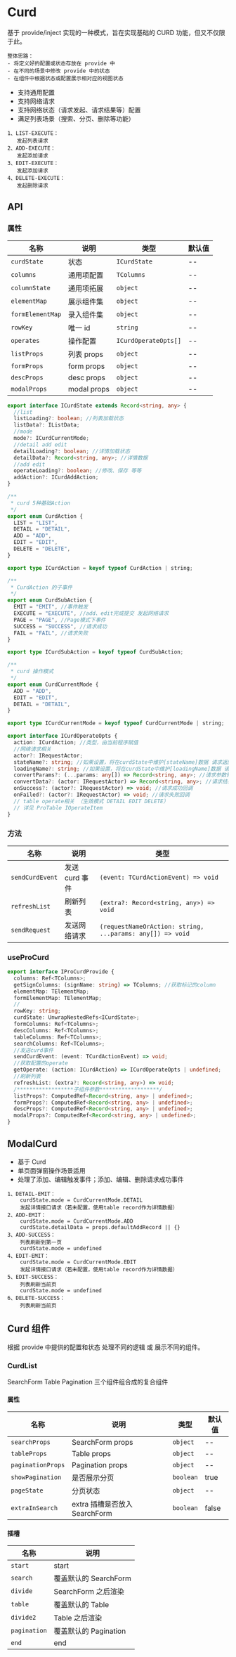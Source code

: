 # Curd

基于 provide/inject 实现的一种模式，旨在实现基础的 CURD 功能，但又不仅限于此。

```
整体思路：
- 将定义好的配置或状态存放在 provide 中
- 在不同的场景中修改 provide 中的状态
- 在组件中根据状态或配置展示相对应的视图状态
```

- 支持通用配置
- 支持网络请求
- 支持网络状态（请求发起、请求结果等）配置
- 满足列表场景（搜索、分页、删除等功能）

```
1、LIST-EXECUTE：
   发起列表请求
2、ADD-EXECUTE：
   发起添加请求
3、EDIT-EXECUTE：
   发起添加请求
4、DELETE-EXECUTE：
   发起删除请求
```

## API

### 属性

| 名称             | 说明        | 类型                 | 默认值 |
| ---------------- | ----------- | -------------------- | ------ |
| `curdState`      | 状态        | `ICurdState`         | --     |
| `columns`        | 通用项配置  | `TColumns`           | --     |
| `columnState`    | 通用项拓展  | `object`             | --     |
| `elementMap`     | 展示组件集  | `object`             | --     |
| `formElementMap` | 录入组件集  | `object`             | --     |
| `rowKey`         | 唯一 id     | `string`             | --     |
| `operates`       | 操作配置    | `ICurdOperateOpts[]` | --     |
| `listProps`      | 列表 props  | `object`             | --     |
| `formProps`      | form props  | `object`             | --     |
| `descProps`      | desc props  | `object`             | --     |
| `modalProps`     | modal props | `object`             | --     |

```ts
export interface ICurdState extends Record<string, any> {
  //list
  listLoading?: boolean; //列表加载状态
  listData?: IListData;
  //mode
  mode?: ICurdCurrentMode;
  //detail add edit
  detailLoading?: boolean; //详情加载状态
  detailData?: Record<string, any>; //详情数据
  //add edit
  operateLoading?: boolean; //修改、保存 等等
  addAction?: ICurdAddAction;
}

/**
 * curd 5种基础Action
 */
export enum CurdAction {
  LIST = "LIST",
  DETAIL = "DETAIL",
  ADD = "ADD",
  EDIT = "EDIT",
  DELETE = "DELETE",
}

export type ICurdAction = keyof typeof CurdAction | string;

/**
 * CurdAction 的子事件
 */
export enum CurdSubAction {
  EMIT = "EMIT", //事件触发
  EXECUTE = "EXECUTE", //add、edit完成提交 发起网络请求
  PAGE = "PAGE", //Page模式下事件
  SUCCESS = "SUCCESS", //请求成功
  FAIL = "FAIL", //请求失败
}

export type ICurdSubAction = keyof typeof CurdSubAction;

/**
 * curd 操作模式
 */
export enum CurdCurrentMode {
  ADD = "ADD",
  EDIT = "EDIT",
  DETAIL = "DETAIL",
}

export type ICurdCurrentMode = keyof typeof CurdCurrentMode | string;

export interface ICurdOperateOpts {
  action: ICurdAction; //类型，由当前程序赋值
  //网络请求相关
  actor?: IRequestActor;
  stateName?: string; //如果设置，将在curdState中维护[stateName]数据 请求返回数据
  loadingName?: string; //如果设置，将在curdState中维护[loadingName]数据 请求状态 boolean类型
  convertParams?: (...params: any[]) => Record<string, any>; //请求参数转换
  convertData?: (actor: IRequestActor) => Record<string, any>; //请求结果转换
  onSuccess?: (actor?: IRequestActor) => void; //请求成功回调
  onFailed?: (actor?: IRequestActor) => void; //请求失败回调
  // table operate相关 （生效模式 DETAIL EDIT DELETE）
  // 详见 ProTable IOperateItem
}
```

### 方法

| 名称            | 说明           | 类型                                                      |
| --------------- | -------------- | --------------------------------------------------------- |
| `sendCurdEvent` | 发送 curd 事件 | `(event: TCurdActionEvent) => void`                       |
| `refreshList`   | 刷新列表       | `(extra?: Record<string, any>) => void`                   |
| `sendRequest`   | 发送网络请求   | `(requestNameOrAction: string, ...params: any[]) => void` |

### useProCurd

```ts
export interface IProCurdProvide {
  columns: Ref<TColumns>;
  getSignColumns: (signName: string) => TColumns; //获取标记的column
  elementMap: TElementMap;
  formElementMap: TElementMap;
  //
  rowKey: string;
  curdState: UnwrapNestedRefs<ICurdState>;
  formColumns: Ref<TColumns>;
  descColumns: Ref<TColumns>;
  tableColumns: Ref<TColumns>;
  searchColumns: Ref<TColumns>;
  //发送curd事件
  sendCurdEvent: (event: TCurdActionEvent) => void;
  //获取配置的operate
  getOperate: (action: ICurdAction) => ICurdOperateOpts | undefined;
  //刷新列表
  refreshList: (extra?: Record<string, any>) => void;
  /******************子组件参数*******************/
  listProps?: ComputedRef<Record<string, any> | undefined>;
  formProps?: ComputedRef<Record<string, any> | undefined>;
  descProps?: ComputedRef<Record<string, any> | undefined>;
  modalProps?: ComputedRef<Record<string, any> | undefined>;
}
```

## ModalCurd

- 基于 Curd
- 单页面弹窗操作场景适用
- 处理了添加、编辑触发事件；添加、编辑、删除请求成功事件

```
1、DETAIL-EMIT：
    curdState.mode = CurdCurrentMode.DETAIL
    发起详情接口请求（若未配置，使用table record作为详情数据）
2、ADD-EMIT：
    curdState.mode = CurdCurrentMode.ADD
    curdState.detailData = props.defaultAddRecord || {}
3、ADD-SUCCESS：
    列表刷新到第一页
    curdState.mode = undefined
4、EDIT-EMIT：
    curdState.mode = CurdCurrentMode.EDIT
    发起详情接口请求（若未配置，使用table record作为详情数据）
5、EDIT-SUCCESS：
    列表刷新当前页
    curdState.mode = undefined
6、DELETE-SUCCESS：
    列表刷新当前页
```

## Curd 组件

根据 provide 中提供的配置和状态 处理不同的逻辑 或 展示不同的组件。

### CurdList

SearchForm Table Pagination 三个组件组合成的复合组件

#### 属性

| 名称              | 说明                          | 类型      | 默认值 |
| ----------------- | ----------------------------- | --------- | ------ |
| `searchProps`     | SearchForm props              | `object`  | --     |
| `tableProps`      | Table props                   | `object`  | --     |
| `paginationProps` | Pagination props              | `object`  | --     |
| `showPagination`  | 是否展示分页                  | `boolean` | true   |
| `pageState`       | 分页状态                      | `object`  | --     |
| `extraInSearch`   | extra 插槽是否放入 SearchForm | `boolean` | false  |

#### 插槽

| 名称         | 说明                  |
| ------------ | --------------------- |
| `start`      | start                 |
| `search`     | 覆盖默认的 SearchForm |
| `divide`     | SearchForm 之后渲染   |
| `table`      | 覆盖默认的 Table      |
| `divide2`    | Table 之后渲染        |
| `pagination` | 覆盖默认的 Pagination |
| `end`        | end                   |
